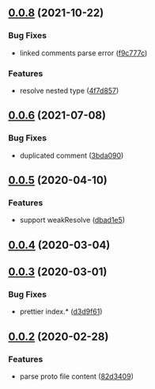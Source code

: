 ## [0.0.8](https://github.com/lancewuz/proto-parser/compare/v0.0.6...v0.0.8) (2021-10-22)


### Bug Fixes

* linked comments parse error ([f9c777c](https://github.com/lancewuz/proto-parser/commit/f9c777c8d9513dfe693311885a5e0a6b73be0aa7))


### Features

* resolve nested type ([4f7d857](https://github.com/lancewuz/proto-parser/commit/4f7d8576f2e8d20e45e7099b1d4d3a93246f28f3))



## [0.0.6](https://github.com/lancewuz/proto-parser/compare/v0.0.5...v0.0.6) (2021-07-08)


### Bug Fixes

* duplicated comment ([3bda090](https://github.com/lancewuz/proto-parser/commit/3bda090022a55ff61a8dcbf47e3e5fa4b18bfef3))



## [0.0.5](https://github.com/lancewuz/proto-parser/compare/v0.0.4...v0.0.5) (2020-04-10)


### Features

* support weakResolve ([dbad1e5](https://github.com/lancewuz/proto-parser/commit/dbad1e58957820ae6f0891433be7bcb8ce663464))



## [0.0.4](https://github.com/lancewuz/proto-parser/compare/v0.0.3...v0.0.4) (2020-03-04)



## [0.0.3](https://github.com/lancewuz/proto-parser/compare/v0.0.2...v0.0.3) (2020-03-01)


### Bug Fixes

* prettier index.* ([d3d9f61](https://github.com/lancewuz/proto-parser/commit/d3d9f61c205717de4bf7f4151211502cb9ee2c48))



## [0.0.2](https://github.com/lancewuz/proto-parser/compare/82d3409b83e40e1a3e4ee243ac45908caadc4815...v0.0.2) (2020-02-28)


### Features

* parse proto file content ([82d3409](https://github.com/lancewuz/proto-parser/commit/82d3409b83e40e1a3e4ee243ac45908caadc4815))



